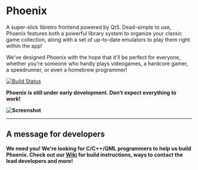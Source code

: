Phoenix
=======

A super-slick libretro frontend powered by Qt5. Dead-simple to use, Phoenix features both a powerful library system to organize your classic game collection, along with a set of up-to-date emulators to play them right within the app!

We've designed Phoenix with the hope that it'll be perfect for everyone, whether you're someone who hardly plays videogames, a hardcore gamer, a speedrunner, or even a homebrew programmer!

[![Build Status](https://secure.travis-ci.org/team-phoenix/Phoenix.png)](http://travis-ci.org/team-phoenix/Phoenix)

<b>Phoenix is still under early development. Don't expect everything to work!<b>

![Screenshot](https://github.com/team-phoenix/Phoenix/raw/master/assets/Phoenix.gif)

-----------

A message for developers
--------

**We need you!** We're looking for C/C++/QML programmers to help us build Phoenix.
Check out our [Wiki](https://github.com/team-phoenix/Phoenix/wiki) for build instructions, ways to contact the lead developers and more!
